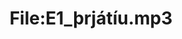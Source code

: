 ---
title: File:E1_þrjátíu.mp3
recording of: þrjátíu
reading speed: slow
speaker: E
license: CC0
---